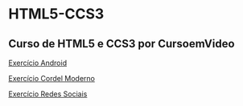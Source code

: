 # HTML5-CCS3
<h2>Curso de HTML5 e CCS3 por CursoemVideo</h1>
<p><a target="_blank" href="https://nicoperes.github.io/HTML5-CCS3/desafios/ex04/android.html">Exercício Android</a></p>
<p><a target="_blank" href="https://nicoperes.github.io/HTML5-CCS3/desafios/ex05/cordel.html">Exercício Cordel Moderno</a></p>
<p><a target="_blank" href="https://nicoperes.github.io/HTML5-CCS3/desafios/ex08/index.html">Exercício Redes Sociais</a></p>